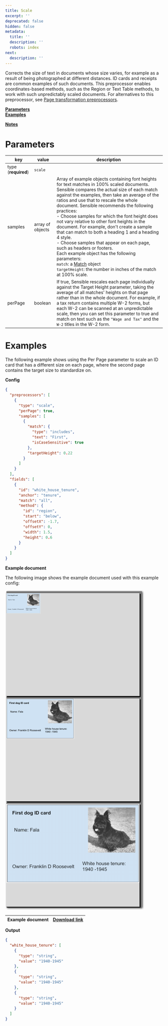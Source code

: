 ```yaml
---
title: Scale
excerpt: ''
deprecated: false
hidden: false
metadata:
  title: ''
  description: ''
  robots: index
next:
  description: ''
---
```

Corrects the size of text in documents whose size varies, for example as a result of being photographed at different distances. ID cards and receipts are common examples of such documents. This preprocessor enables coordinates-based methods, such as the Region or Text Table methods, to work with such unpredictably scaled documents. For alternatives to this preprocessor, see [Page transformation preprocessors](doc:deskew#notes).

[**Parameters**]( doc:scale#parameters)  
[**Examples**]( doc:scale#examples)  

[**Notes**]( doc:scale#notes)

Parameters
====

| key                 | value            | description                                                  |
| ------------------- | ---------------- | ------------------------------------------------------------ |
| type (**required**) | `scale`          |                                                              |
| samples             | array of objects | Array of example objects containing font heights for text matches in 100% scaled documents. Sensible compares the actual size of each match against the examples, then take an average of the ratios and use that to rescale the whole document. Sensible recommends the following practices:<br>- Choose samples for which the font height does not vary relative to other font heights in the document. For example, don't create a sample that can match to both a heading 1 and a heading 4 style.<br/>- Choose samples that appear on each page, such as headers or footers.<br/>Each example object has the following parameters:<br/> `match`: a [Match](doc:match) object<br/>`targetHeight`: the number in inches of the match at 100% scale. |
| perPage             | boolean          | If true, Sensible rescales each page individually against the Target Height parameter, taking the average of  all matches' heights on that page rather than in the whole document. For example, if a tax return contains multiple W-2 forms, but each W-2 can be scanned at an unpredictable scale, then you can set this parameter to true and match on text such as the `"Wage and Tax"` and the `W-2` titles in the W-2 form. |

Examples
====

The following example shows using the Per Page parameter to scale an ID card that has a different size on each page, where the second page contains the target size to standardize on.

**Config**

```json
{
  "preprocessors": [
    {
      "type": "scale",
      "perPage": true,
      "samples": [
        {
          "match": {
            "type": "includes",
            "text": "First",
            "isCaseSensitive": true
          },
          "targetHeight": 0.22
        }
      ]
    }
  ],
  "fields": [
    {
      "id": "white_house_tenure",
      "anchor": "tenure",
      "match": "all",
      "method": {
        "id": "region",
        "start": "below",
        "offsetX": -1.7,
        "offsetY": 0,
        "width": 1.5,
        "height": 0.6
      }
    }
  ]
}
```

**Example document**

The following image shows the example document used with this example config:

![Click to enlarge](https://raw.githubusercontent.com/sensible-hq/sensible-docs/main/readme-sync/assets/v0/images/final/scale.png)

| Example document | [Download link](https://raw.githubusercontent.com/sensible-hq/sensible-docs/main/readme-sync/assets/v0/pdfs/scale.pdf) |
| ------------------------------------------ | ------------------------------------------------------------ |

**Output**

```json
{
  "white_house_tenure": [
    {
      "type": "string",
      "value": "1940-1945"
    },
    {
      "type": "string",
      "value": "1940-1945"
    },
    {
      "type": "string",
      "value": "1940-1945"
    }
  ]
}
```
